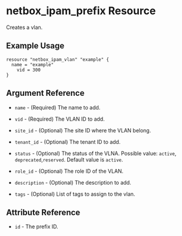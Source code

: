 # netbox_ipam_prefix Resource

Creates a vlan.

## Example Usage

```hcl
resource "netbox_ipam_vlan" "example" {
  name = "example"
	vid = 300
}
```

## Argument Reference

* `name` - (Required) The name to add.

* `vid` - (Required) The VLAN ID to add.

* `site_id` - (Optional) The site ID where the VLAN belong.

* `tenant_id` - (Optional) The tenant ID to add.

* `status` - (Optional) The status of the VLNA. Possible value: `active`, `deprecated`,`reserved`. Default value is `active`.

* `role_id` - (Optional) The role ID of the VLAN.

* `description` - (Optional) The description to add.

* `tags` - (Optional) List of tags to assign to the vlan.

## Attribute Reference

* `id` - The prefix ID.
